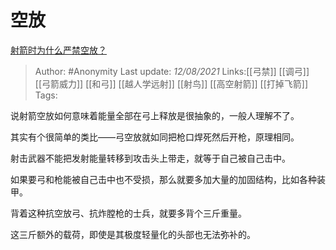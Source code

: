 # 空放
[射箭时为什么严禁空放？](https://www.zhihu.com/question/39936292/answer/2045182251)

> Author: #Anonymity
> Last update: *12/08/2021*
> Links:[[弓禁]] [[调弓]] [[弓箭威力]] [[和弓]] [[越人学远射]] [[射鸟]] [[高空射箭]] [[打掉飞箭]]
> Tags:

说射箭空放如何意味着能量全部在弓上释放是很抽象的，一般人理解不了。

其实有个很简单的类比——弓空放就如同把枪口焊死然后开枪，原理相同。

射击武器不能把发射能量转移到攻击头上带走，就等于自己被自己击中。

如果要弓和枪能被自己击中也不受损，那么就要多加大量的加固结构，比如各种装甲。

背着这种抗空放弓、抗炸膛枪的士兵，就要多背个三斤重量。

这三斤额外的载荷，即使是其极度轻量化的头部也无法弥补的。
